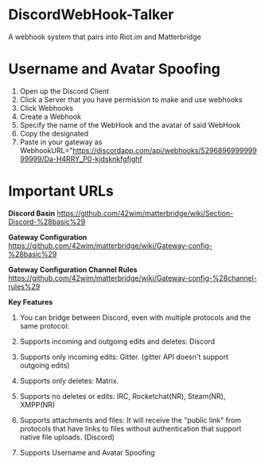 # DiscordWebHook-Talker
A webhook system that pairs into Riot.im and Matterbridge 

# Username and Avatar Spoofing 
1. Open up the Discord Client
2. Click a Server that you have permission to make and use webhooks
3. Click Webhooks
4. Create a Webhook
5. Specify the name of the WebHook and the avatar of said WebHook
6. Copy the designated 
7. Paste in your gateway as WebhookURL="https://discordapp.com/api/webhooks/529689699999999999/Da-H4RRY_P0-kjdsknkfgfjghf



# Important URLs
**Discord Basin** https://github.com/42wim/matterbridge/wiki/Section-Discord-%28basic%29

**Gateway Configuration** https://github.com/42wim/matterbridge/wiki/Gateway-config-%28basic%29

**Gateway Configuration Channel Rules** https://github.com/42wim/matterbridge/wiki/Gateway-config-%28channel-rules%29


**Key Features**
1. You can bridge between Discord, even with multiple protocols and the same protocol:

1. Supports incoming and outgoing edits and deletes: Discord
2. Supports only incoming edits: Gitter. (gitter API doesn't support outgoing edits)
3. Supports only deletes: Matrix.
4. Supports no deletes or edits: IRC, Rocketchat(NR), Steam(NR), XMPP(NR)

2. Supports attachments and files:
It will receive the "public link" from protocols that have links to files without authentication that support native file uploads. (Discord)

3. Supports Username and Avatar Spoofing 

